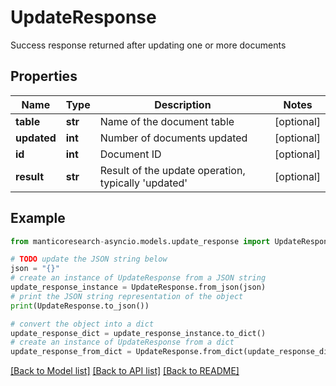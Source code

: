 # UpdateResponse

Success response returned after updating one or more documents

## Properties

Name | Type | Description | Notes
------------ | ------------- | ------------- | -------------
**table** | **str** | Name of the document table | [optional] 
**updated** | **int** | Number of documents updated | [optional] 
**id** | **int** | Document ID | [optional] 
**result** | **str** | Result of the update operation, typically &#39;updated&#39; | [optional] 

## Example

```python
from manticoresearch-asyncio.models.update_response import UpdateResponse

# TODO update the JSON string below
json = "{}"
# create an instance of UpdateResponse from a JSON string
update_response_instance = UpdateResponse.from_json(json)
# print the JSON string representation of the object
print(UpdateResponse.to_json())

# convert the object into a dict
update_response_dict = update_response_instance.to_dict()
# create an instance of UpdateResponse from a dict
update_response_from_dict = UpdateResponse.from_dict(update_response_dict)
```
[[Back to Model list]](../README.md#documentation-for-models) [[Back to API list]](../README.md#documentation-for-api-endpoints) [[Back to README]](../README.md)



